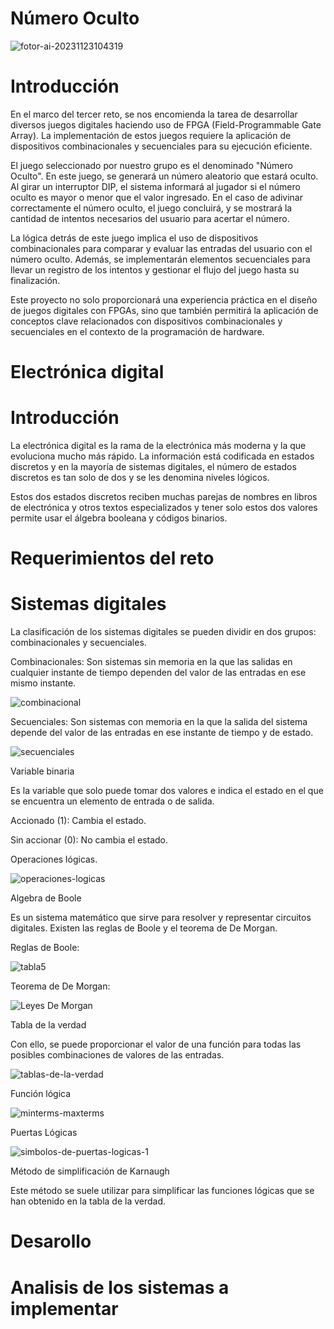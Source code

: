 # Número Oculto

![fotor-ai-20231123104319](https://github.com/IK14931/Juegos-digitales/assets/151745652/4252a1bd-308f-4d22-b59c-7db3656980ee)

# Introducción

En el marco del tercer reto, se nos encomienda la tarea de desarrollar diversos juegos digitales haciendo uso de FPGA (Field-Programmable Gate Array). La implementación de estos juegos requiere la aplicación de dispositivos combinacionales y secuenciales para su ejecución eficiente.

El juego seleccionado por nuestro grupo es el denominado "Número Oculto". En este juego, se generará un número aleatorio que estará oculto. Al girar un interruptor DIP, el sistema informará al jugador si el número oculto es mayor o menor que el valor ingresado. En el caso de adivinar correctamente el número oculto, el juego concluirá, y se mostrará la cantidad de intentos necesarios del usuario para acertar el número.

La lógica detrás de este juego implica el uso de dispositivos combinacionales para comparar y evaluar las entradas del usuario con el número oculto. Además, se implementarán elementos secuenciales para llevar un registro de los intentos y gestionar el flujo del juego hasta su finalización.

Este proyecto no solo proporcionará una experiencia práctica en el diseño de juegos digitales con FPGAs, sino que también permitirá la aplicación de conceptos clave relacionados con dispositivos combinacionales y secuenciales en el contexto de la programación de hardware.

# Electrónica digital
# Introducción
La electrónica digital es la rama de la electrónica más moderna y la que evoluciona mucho más rápido. La información está codificada en estados discretos y en la mayoría de sistemas digitales, el número de estados discretos es tan solo de dos y se les denomina niveles lógicos.

Estos dos estados discretos reciben muchas parejas de nombres en libros de electrónica y otros textos especializados y tener solo estos dos valores permite usar el álgebra booleana y códigos binarios.

# Requerimientos del reto

# Sistemas digitales
La clasificación de los sistemas digitales se pueden dividir en dos grupos: combinacionales y secuenciales.

Combinacionales: Son sistemas sin memoria en la que las salidas en cualquier instante de tiempo dependen del valor de las entradas en ese mismo instante.

![combinacional](https://github.com/IK14931/Juegos-digitales/assets/151745707/88c58741-d0b4-41a5-a2ff-3a737b63667d)

Secuenciales: Son sistemas con memoria en la que la salida del sistema depende del valor de las entradas en ese instante de tiempo y de estado.

![secuenciales](https://github.com/IK14931/Juegos-digitales/assets/151745707/36f50180-3f84-4a06-9f19-b3d9c6760800)

Variable binaria

Es la variable que solo puede tomar dos valores e indica el estado en el que se encuentra un elemento de entrada o de salida.

Accionado (1): Cambia el estado.

Sin accionar (0): No cambia el estado.

Operaciones lógicas. 

![operaciones-logicas](https://github.com/IK14931/Juegos-digitales/assets/151745652/e0969078-ab76-49ad-9121-8333007e872b)

Algebra de Boole

Es un sistema matemático que sirve para resolver y representar circuitos digitales. Existen las reglas de Boole y el teorema de De Morgan.

Reglas de Boole:

![tabla5](https://github.com/IK14931/Juegos-digitales/assets/151745652/76e1a585-136d-435c-bd16-d45f7e14f0d0)

Teorema de De Morgan:

![Leyes De Morgan](https://github.com/IK14931/Juegos-digitales/assets/151745652/5cdce8ea-0934-49a9-91c2-962441248ed6)

Tabla de la verdad

Con ello, se puede proporcionar el valor de una función para todas las posibles combinaciones de valores de las entradas.

![tablas-de-la-verdad](https://github.com/IK14931/Juegos-digitales/assets/151745652/8df75027-1436-40bd-aeaf-1d4d1da38dbb)

Función lógica

![minterms-maxterms](https://github.com/IK14931/Juegos-digitales/assets/151745652/422ac397-7401-4447-9055-fe69fb21ae1b)

Puertas Lógicas

![simbolos-de-puertas-logicas-1](https://github.com/IK14931/Juegos-digitales/assets/151745652/26f47faa-9b88-4148-b738-268f183c690f)

Método de simplificación de Karnaugh

Este método se suele utilizar para simplificar las funciones lógicas que se han obtenido en la tabla de la verdad.

# Desarollo
# Analisis de los sistemas a implementar




